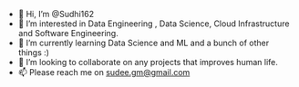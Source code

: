 - 👋 Hi, I’m @Sudhi162
- 👀 I’m interested in Data Engineering , Data Science, Cloud Infrastructure and Software Engineering.
- 🌱 I’m currently learning Data Science and ML and a bunch of other things :)
- 💞️ I’m looking to collaborate on any projects that improves human life.
- 📫 Please reach me on sudee.gm@gmail.com

<!---
Sudhi162/Sudhi162 is a ✨ special ✨ repository because its `README.md` (this file) appears on your GitHub profile.
You can click the Preview link to take a look at your changes.
--->
